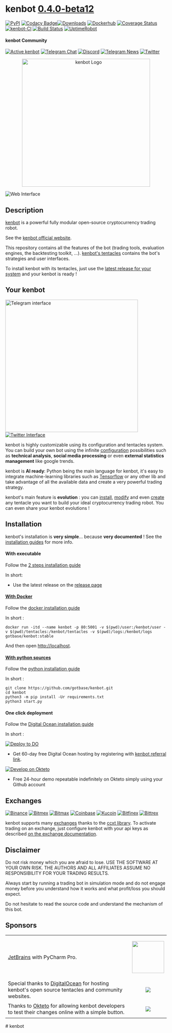 # kenbot [0.4.0-beta12](https://github.com/gotbase/kenbot/tree/dev/CHANGELOG.md)
[![PyPI](https://img.shields.io/pypi/v/kenbot.svg)](https://pypi.python.org/pypi/kenbot/)
[![Codacy Badge](https://api.codacy.com/project/badge/Grade/e07fb190156d4efb8e7d07aaa5eff2e1)](https://app.codacy.com/gh/gotbase/kenbot?utm_source=github.com&utm_medium=referral&utm_content=gotbase/kenbot&utm_campaign=Badge_Grade_Dashboard)[![Downloads](https://pepy.tech/badge/kenbot/month)](https://pepy.tech/project/kenbot)
[![Dockerhub](https://img.shields.io/docker/pulls/gotbase/kenbot.svg)](https://hub.docker.com/r/gotbase/kenbot)
[![Coverage Status](https://coveralls.io/repos/github/gotbase/kenbot/badge.svg?branch=dev)](https://coveralls.io/github/gotbase/kenbot?branch=dev)
[![kenbot-CI](https://github.com/gotbase/kenbot/workflows/kenbot-CI/badge.svg)](https://github.com/gotbase/kenbot/actions)
[![Build Status](https://cloud.drone.io/api/badges/gotbase/kenbot/status.svg)](https://cloud.drone.io/gotbase/kenbot)
[![UptimeRobot](https://img.shields.io/uptimerobot/ratio/30/m786447893-903b482e5158c8b6483760e8)](https://status.kenbot.online/)

#### kenbot Community
[![Active kenbot](https://img.shields.io/badge/dynamic/json.svg?&url=https://kenbotmetrics.herokuapp.com/metrics/community/count/0/-1/0&query=$.total&color=green&label=kenbots%20online%20this%20month)]()
[![Telegram Chat](https://img.shields.io/badge/telegram-chat-green.svg)](https://t.me/joinchat/F9cyfxV97ZOaXQ47H5dRWw)
[![Discord](https://img.shields.io/discord/530629985661222912.svg?logo=discord)](https://discord.gg/vHkcb8W)
[![Telegram News](https://img.shields.io/badge/telegram-news-blue.svg)](https://t.me/kenbot_Project)
[![Twitter](https://img.shields.io/twitter/follow/Drakkarskenbot.svg?label=Follow&style=social)](https://twitter.com/Drakkarskenbot)
<p align="center">
<img src="../assets/octopus.svg" alt="kenbot Logo" height="400" width="400">
</p>

![Web Interface](../assets/web-interface.gif)
## Description
[kenbot](https://www.kenbot.online/) is a powerful fully modular open-source cryptocurrency trading robot.

See the [kenbot official website](https://www.kenbot.online/).

This repository contains all the features of the bot (trading tools, evaluation engines, the backtesting toolkit, ...).
[kenbot's tentacles](https://github.com/gotbase/kenbot-tentacles) contains the bot's strategies and user interfaces.

To install kenbot with its tentacles, just use the [latest release for your system](https://github.com/gotbase/kenbot/releases/latest) and your kenbot is ready ! 

## Your kenbot
<a href="https://www.kenbot.online/guides/#telegram"><img src="../assets/telegram-interface.png" height="414" alt="Telegram interface"></a>
[![Twitter Interface](../assets/twitter-interface.png)](https://docs.kenbot.online/pages/Twitter-interface.html)

kenbot is highly customizable using its configuration and tentacles system. 
You can build your own bot using the infinite [configuration](https://www.kenbot.online/guides/#trading_modes) possibilities such as 
**technical analysis**, **social media processing** or even **external statistics management** like google trends.

kenbot is **AI ready**: Python being the main language for kenbot, it's easy to integrate machine-learning libraries such as [Tensorflow](https://github.com/tensorflow/tensorflow) or
any other lib and take advantage of all the available data and create a very powerful trading strategy. 

kenbot's main feature is **evolution** : you can [install](https://docs.kenbot.online/pages/Tentacle-Manager.html), 
[modify](https://docs.kenbot.online/pages/Customize-your-kenbot.html) and even [create](https://docs.kenbot.online/pages/Customize-your-kenbot.html#tentacle-customization-kenbot-v0-3) any tentacle you want to build your ideal cryptocurrency trading robot. You can even share your kenbot evolutions !

## Installation
kenbot's installation is **very simple**... because **very documented** ! See the [installation guides](https://www.kenbot.online/guides/#installation) for more info.

#### With executable
Follow the [2 steps installation guide](https://www.kenbot.online/executable_installation/) 

In short:
- Use the latest release on the [release page](https://github.com/gotbase/kenbot/releases/latest)

#### [With Docker](https://docs.kenbot.online/pages/With-Docker.html)
Follow the [docker installation guide](https://www.kenbot.online/docker_installation/) 

In short :
```
docker run -itd --name kenbot -p 80:5001 -v $(pwd)/user:/kenbot/user -v $(pwd)/tentacles:/kenbot/tentacles -v $(pwd)/logs:/kenbot/logs gotbase/kenbot:stable
```
And then open [http://localhost](http://localhost).

#### [With python sources](https://docs.kenbot.online/pages/With-Python-only.html)
Follow the [python installation guide](https://www.kenbot.online/python_installation/) 

In short :
```
git clone https://github.com/gotbase/kenbot.git
cd kenbot
python3 -m pip install -Ur requirements.txt
python3 start.py
```

#### One click deployment
Follow the [Digital Ocean installation guide](https://www.kenbot.online/digital_ocean_installation/) 

In short :

[![Deploy to DO](https://mp-assets1.sfo2.digitaloceanspaces.com/deploy-to-do/do-btn-blue.svg)](https://cloud.digitalocean.com/apps/new?repo=https://github.com/gotbase/kenbot/tree/master&refcode=40c9737100b1)

- Get 60-day free Digital Ocean hosting by registering with [kenbot referral link](https://m.do.co/c/40c9737100b1).

[![Develop on Okteto](https://okteto.com/develop-okteto.svg)](https://cloud.okteto.com/deploy?repository=https://github.com/gotbase/kenbot)

- Free 24-hour demo repeatable indefinitely on Okteto simply using your Github account

## Exchanges
[![Binance](../assets/binance-logo.png)](https://www.binance.com)
[![Bitmex](../assets/bitmex-logo.png)](https://bitmex.com)
[![Bitmax](../assets/bitmax-logo.png)](https://bitmax.io)
[![Coinbase](../assets/coinbasepro-logo.png)](https://pro.coinbase.com)
[![Kucoin](../assets/kucoin-logo.png)](https://www.kucoin.com)
[![Bitfinex](../assets/bitfinex-logo.png)](https://www.bitfinex.com)
[![Bittrex](../assets/bittrex-logo.png)](https://bittrex.com)

kenbot supports many [exchanges](https://docs.kenbot.online/pages/Exchanges.html#kenbot-officially-supported-exchanges) thanks to the [ccxt library](https://github.com/ccxt/ccxt). 
To activate trading on an exchange, just configure kenbot with your api keys as described [on the exchange documentation](https://www.kenbot.online/guides/#exchanges).

## Disclaimer
Do not risk money which you are afraid to lose. USE THE SOFTWARE AT YOUR OWN RISK. THE AUTHORS 
AND ALL AFFILIATES ASSUME NO RESPONSIBILITY FOR YOUR TRADING RESULTS. 

Always start by running a trading bot in simulation mode and do not engage money
before you understand how it works and what profit/loss you should
expect.

Do not hesitate to read the source code and understand the mechanism of this bot.

## Sponsors
<table>
<tr>
<td><a href="https://www.jetbrains.com" target="_blank">JetBrains</a> with PyCharm Pro.</td>
<td><a href="https://www.jetbrains.com" target="_blank"><p align="center"><img src="https://resources.jetbrains.com/storage/products/pycharm/img/meta/pycharm_logo_300x300.png" width="100px"></p></a></td>
</tr>
<tr>
<td>Special thanks to <a href="https://m.do.co/c/40c9737100b1" target="_blank">DigitalOcean</a> for hosting kenbot's open source tentacles and community websites.</td>
<td><a href="https://m.do.co/c/40c9737100b1" target="_blank"><p align="center"><img src="https://opensource.nyc3.cdn.digitaloceanspaces.com/attribution/assets/PNG/DO_Logo_Horizontal_Blue.png?utm_medium=opensource&utm_source=kenbot"></p></a></td>
</tr>
<tr>
<td>Thanks to <a href="https://okteto.com/" target="_blank">Okteto</a> for allowing kenbot developers to test their changes online with a simple button.</td>
<td><a href="https://okteto.com/" target="_blank"><p align="center"><img src="https://github.com/gotbase/kenbot/blob/assets/okteto.png?raw=true"></p></a></td>
</tr>
</table>
# kenbot
